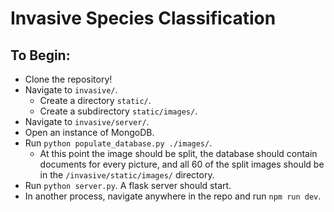 # Invasive Species Classification

## To Begin:

- Clone the repository!
- Navigate to `invasive/`.
  - Create a directory `static/`.
  - Create a subdirectory `static/images/`.
- Navigate to `invasive/server/`.
- Open an instance of MongoDB.
- Run `python populate_database.py ./images/`.
  - At this point the image should be split, the database should contain documents for every picture, and all 60 of the split images should be in the `/invasive/static/images/` directory.
- Run `python server.py`. A flask server should start.
- In another process, navigate anywhere in the repo and run `npm run dev`.
